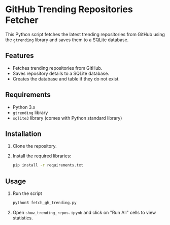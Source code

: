 # GitHub Trending Repositories Fetcher

This Python script fetches the latest trending repositories from GitHub using the `gtrending` library and saves them to a SQLite database.

## Features

- Fetches trending repositories from GitHub.
- Saves repository details to a SQLite database.
- Creates the database and table if they do not exist.

## Requirements

- Python 3.x
- `gtrending` library
- `sqlite3` library (comes with Python standard library)

## Installation

1. Clone the repository.

2. Install the required libraries:
   ```sh
   pip install -r requirements.txt
   ```

## Usage

1. Run the script
   ```sh
   python3 fetch_gh_trending.py
   ```

2. Open `show_trending_repos.ipynb` and click on "Run All" cells to view statistics.
